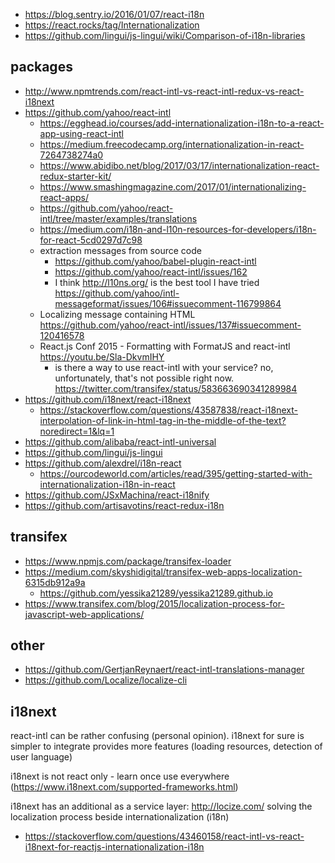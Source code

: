 - https://blog.sentry.io/2016/01/07/react-i18n
- https://react.rocks/tag/Internationalization
- https://github.com/lingui/js-lingui/wiki/Comparison-of-i18n-libraries

## packages

- http://www.npmtrends.com/react-intl-vs-react-intl-redux-vs-react-i18next
- https://github.com/yahoo/react-intl
  - https://egghead.io/courses/add-internationalization-i18n-to-a-react-app-using-react-intl
  - https://medium.freecodecamp.org/internationalization-in-react-7264738274a0
  - https://www.abidibo.net/blog/2017/03/17/internationalization-react-redux-starter-kit/
  - https://www.smashingmagazine.com/2017/01/internationalizing-react-apps/
  - https://github.com/yahoo/react-intl/tree/master/examples/translations
  - https://medium.com/i18n-and-l10n-resources-for-developers/i18n-for-react-5cd0297d7c98
  - extraction messages from source code
    - https://github.com/yahoo/babel-plugin-react-intl
    - https://github.com/yahoo/react-intl/issues/162
    - I think http://l10ns.org/ is the best tool I have tried https://github.com/yahoo/intl-messageformat/issues/106#issuecomment-116799864
  - Localizing message containing HTML https://github.com/yahoo/react-intl/issues/137#issuecomment-120416578
  - React.js Conf 2015 - Formatting with FormatJS and react-intl https://youtu.be/Sla-DkvmIHY
    - is there a way to use react-intl with your service? no, unfortunately, that's not possible right now. https://twitter.com/transifex/status/583663690341289984
- https://github.com/i18next/react-i18next
  - https://stackoverflow.com/questions/43587838/react-i18next-interpolation-of-link-in-html-tag-in-the-middle-of-the-text?noredirect=1&lq=1
- https://github.com/alibaba/react-intl-universal
- https://github.com/lingui/js-lingui
- https://github.com/alexdrel/i18n-react
  - https://ourcodeworld.com/articles/read/395/getting-started-with-internationalization-i18n-in-react
- https://github.com/JSxMachina/react-i18nify
- https://github.com/artisavotins/react-redux-i18n

## transifex

- https://www.npmjs.com/package/transifex-loader
- https://medium.com/skyshidigital/transifex-web-apps-localization-6315db912a9a
  - https://github.com/yessika21289/yessika21289.github.io
- https://www.transifex.com/blog/2015/localization-process-for-javascript-web-applications/

## other

- https://github.com/GertjanReynaert/react-intl-translations-manager
- https://github.com/Localize/localize-cli

## i18next

react-intl can be rather confusing (personal opinion). i18next for sure is simpler to integrate provides more features (loading resources, detection of user language)

i18next is not react only - learn once use everywhere (https://www.i18next.com/supported-frameworks.html)

i18next has an additional as a service layer: http://locize.com/ solving the localization process beside internationalization (i18n)    

- https://stackoverflow.com/questions/43460158/react-intl-vs-react-i18next-for-reactjs-internationalization-i18n
